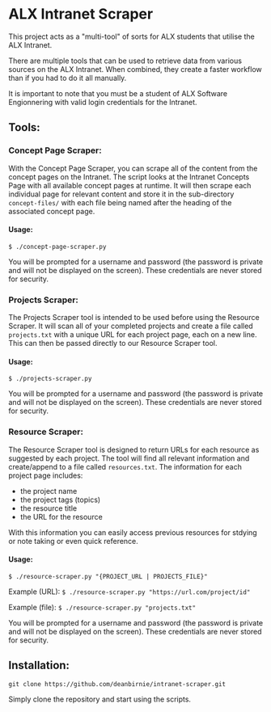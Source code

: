 # ALX Intranet Scraper

This project acts as a "multi-tool" of sorts for ALX students that utilise the ALX Intranet.

There are multiple tools that can be used to retrieve data from various sources on the ALX Intranet. When combined, they create a faster workflow than if you had to do it all manually.

It is important to note that you must be a student of ALX Software Engionnering with valid login credentials for the Intranet.

## Tools:

### Concept Page Scraper:

With the Concept Page Scraper, you can scrape all of the content from the concept pages on the Intranet. The script looks at the Intranet Concepts Page with all available concept pages at runtime. It will then scrape each individual page for relevant content and store it in the sub-directory `concept-files/` with each file being named after the heading of the associated concept page.

#### Usage:

`$ ./concept-page-scraper.py`

You will be prompted for a username and password (the password is private and will not be displayed on the screen). These credentials are never stored for security.

### Projects Scraper:

The Projects Scraper tool is intended to be used before using the Resource Scraper. It will scan all of your completed projects and create a file called `projects.txt` with a unique URL for each project page, each on a new line. This can then be passed directly to our Resource Scraper tool.

#### Usage:

`$ ./projects-scraper.py`

You will be prompted for a username and password (the password is private and will not be displayed on the screen). These credentials are never stored for security.

### Resource Scraper:

The Resource Scraper tool is designed to return URLs for each resource as suggested by each project. The tool will find all relevant information and create/append to a file called `resources.txt`. The information for each project page includes:
 - the project name
 - the project tags (topics)
 - the resource title
 - the URL for the resource

With this information you can easily access previous resources for stdying or note taking or even quick reference.

#### Usage:

`$ ./resource-scraper.py "{PROJECT_URL | PROJECTS_FILE}"`

Example (URL): `$ ./resource-scraper.py "https://url.com/project/id"`

Example (file): `$ ./resource-scraper.py "projects.txt"`

You will be prompted for a username and password (the password is private and will not be displayed on the screen). These credentials are never stored for security.

## Installation:

`git clone https://github.com/deanbirnie/intranet-scraper.git`

Simply clone the repository and start using the scripts.